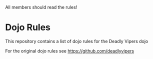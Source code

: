 All members should read the rules!

Dojo Rules
==========

This repository contains a list of dojo rules for the Deadly Vipers dojo

For the original dojo rules see https://github.com/deadlyvipers
